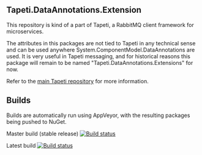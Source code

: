 
## Tapeti.DataAnnotations.Extension
This repository is kind of a part of Tapeti, a RabbitMQ client framework for microservices.

The attributes in this packages are not tied to Tapeti in any technical sense and can be used anywhere System.ComponentModel.DataAnnotations are used. It is very useful in Tapeti messaging, and for historical reasons this package will remain to be named "Tapeti.DataAnnotations.Extensions" for now.


Refer to the [main Tapeti repository](https://github.com/MvRens/Tapeti) for more information.



## Builds
Builds are automatically run using AppVeyor, with the resulting packages being pushed to NuGet.

Master build (stable release)
[![Build status](https://ci.appveyor.com/api/projects/status/vd46cflq98s8ukw4/branch/master?svg=true)](https://ci.appveyor.com/project/MvRens/tapeti-annotations/branch/master)

Latest build
[![Build status](https://ci.appveyor.com/api/projects/status/vd46cflq98s8ukw4?svg=true)](https://ci.appveyor.com/project/MvRens/tapeti-annotations)